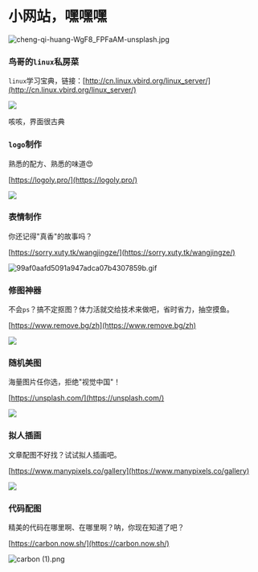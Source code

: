 # 小网站，嘿嘿嘿

![cheng-qi-huang-WgF8_FPFaAM-unsplash.jpg](https://fudongdong-statics.oss-cn-beijing.aliyuncs.com/images/20220520/8788faeae0294f3faa3d0b213582475a.jpg?x-oss-process=style/z.wiki)


### 鸟哥的`linux`私房菜

`linux`学习宝典，链接：[http://cn.linux.vbird.org/linux_server/](http://cn.linux.vbird.org/linux_server/)

![](https://fudongdong-statics.oss-cn-beijing.aliyuncs.com/images/20220520/ee8e1cc1fb2a43c08342ca98cc9e5a40.png?x-oss-process=style/z.wiki)

咳咳，界面很古典

### `logo`制作

熟悉的配方、熟悉的味道😍 

[https://logoly.pro/](https://logoly.pro/)

![](https://fudongdong-statics.oss-cn-beijing.aliyuncs.com/images/20220520/cf09003dd1ed4fc0913207c905e95fb5.png?x-oss-process=style/z.wiki)


### 表情制作

你还记得"真香"的故事吗？

[https://sorry.xuty.tk/wangjingze/](https://sorry.xuty.tk/wangjingze/)

![99af0aafd5091a947adca07b4307859b.gif](https://fudongdong-statics.oss-cn-beijing.aliyuncs.com/images/20220520/91bf5202d0ff4b9e8678592f21823fca.gif)

### 修图神器

不会`ps`？搞不定抠图？体力活就交给技术来做吧，省时省力，抽空摸鱼。

[https://www.remove.bg/zh](https://www.remove.bg/zh)


![](https://fudongdong-statics.oss-cn-beijing.aliyuncs.com/images/20220520/ea66cb8143a14f35b4dde6a43d8fa581.png?x-oss-process=style/z.wiki)

### 随机美图

海量图片任你选，拒绝"视觉中国"！

[https://unsplash.com/](https://unsplash.com/)

![](https://fudongdong-statics.oss-cn-beijing.aliyuncs.com/images/20220520/987cdbd366724946911c690ad0ef47d9.png?x-oss-process=style/z.wiki)

### 拟人插画

文章配图不好找？试试拟人插画吧。

[https://www.manypixels.co/gallery](https://www.manypixels.co/gallery)

![](https://fudongdong-statics.oss-cn-beijing.aliyuncs.com/images/20220520/c6cfecfc628b47dc9079e101936c79eb.png?x-oss-process=style/z.wiki)

### 代码配图

精美的代码在哪里啊、在哪里啊？呐，你现在知道了吧？

[https://carbon.now.sh/](https://carbon.now.sh/)

![carbon (1).png](https://fudongdong-statics.oss-cn-beijing.aliyuncs.com/images/20220520/10525c34f95e40d4872f89f190880cc6.png?x-oss-process=style/z.wiki)

